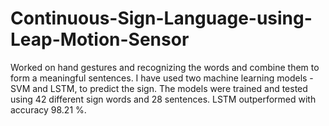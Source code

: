 # Continuous-Sign-Language-using-Leap-Motion-Sensor
Worked on hand gestures and recognizing the words and combine them to form a meaningful sentences. I have used two machine learning models - SVM and LSTM, to predict the sign. The models were trained and tested using 42 different sign words and 28 sentences. LSTM outperformed with accuracy 98.21 %.
